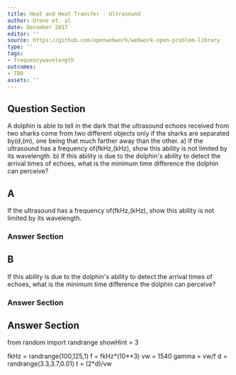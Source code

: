 ```yaml
---
title: Heat and Heat Transfer - Ultrasound
author: Urone et. al
date: December 2017
editor: ''
source: https://github.com/openwebwork/webwork-open-problem-library
type: ''
tags:
- frequencywavelength
outcomes:
- TBD
assets: ''
---
```


## Question Section 

A dolphin is able to tell in the dark that the ultrasound echoes received from two
sharks come from two different objects only if the sharks are separated by(d,(m),
one being that much farther away than the other. 
a) If the ultrasound has a frequency of(fkHz,(kHz), show this ability is not limited by its wavelength.
b) If this ability is due to the dolphin's ability to detect the arrival times of echoes, what is the minimum time difference the dolphin can perceive?

## A
If the ultrasound has a frequency of(fkHz,(kHz), show this ability is not limited by its wavelength.
### Answer Section
## B
If this ability is due to the dolphin's ability to detect the arrival times of echoes, what is the minimum time difference the dolphin can perceive?
### Answer Section


## Answer Section

from random import randrange
showHint = 3

fkHz = randrange(100,125,1)
f = fkHz*(10**3)
vw = 1540
gamma = vw/f
d = randrange(3.3,3.7,0.01)
t = (2*d)/vw